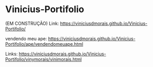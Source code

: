 # Vinicius-Portifolio
(EM CONSTRUÇÃO)
Link: https://viniciusdmorais.github.io/Vinicius-Portifolio/

vendendo meu ape: https://viniciusdmorais.github.io/Vinicius-Portifolio/ape/vendendomeuape.html

Links: https://viniciusdmorais.github.io/Vinicius-Portifolio/vinymorais/vinimorais.html
